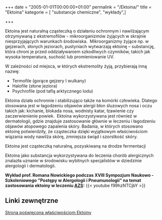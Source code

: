 +++
date = "2005-01-01T00:00:00+01:00"
permalink = "/Ektoina/"
title = "Ektoina"
kategorie = [ "substancje chemiczne", "wykłady",]

+++

Ektoina jest naturalną cząsteczką o działaniu ochronnym i nawilżającym otrzymywaną z ekstremofilów - mikroorganizmów żyjących w skrajnie niesprzyjających warunkach środowiska.  Mikroorganizmy żyjące np. w gejzerach, słonych jeziorach, pustyniach wytwarzają ektoinę – substancję, która chroni je przed oddziaływaniem szkodliwych czynników, takich jak wysoka temperatura, suchość lub promieniowanie UV.   

W zależności od miejsca, w których ekstremolity żyją, przybierają inną nazwę:

-   Termofile (gorące gejzery I wulkany)
-   Halofile (słone jeziora)
-   Psychrofile (pod taflą arktycznego lodu)

Ektoina działa ochronnie i stabilizująco także na komórki człowieka. Dlatego stosowana jest w łagodzeniu objawów alergii błon śluzowych nosa i oczu takich jak: kichanie, blokada nosa, wodnisty katar, łzawienie czy zaczerwienienie powiek.  Ektoina wykorzystywana jest również w dermatologii, gdzie znajduje zastosowanie głównie w leczeniu i łagodzeniu objawów atopowego zapalenia skóry. Badania, w których stosowano ektoinę potwierdziły, że cząsteczka dzięki wyjątkowym właściwościom wiązania wody nawilża skórę, zmniejsza świąd i szorstkość skóry.

Ektoina jest cząsteczką naturalną, pozyskiwaną na drodze fermentacji

Ektoina jako substancja wykorzystywana do leczenia chorób alergicznych znalazła uznanie w środowisku wybitnych specjalistów w dziedzinie alergologii i dermatologii.

**Wykład prof. Romana Nowickiego podczas XVIII Sympozjum Naukowo - Szkoleniowego "Postępy w Alergologii i Pneumunologii" na temat zastosowania ektoiny w leczeniu [AZS](/atopedia/AZS "wikilink"):**
{{< youtube f99hzNTCjbY >}}

Linki zewnętrzne
----------------

[Strona poświęcona właściwościom Ektoiny](http://ektoina.pl/)
